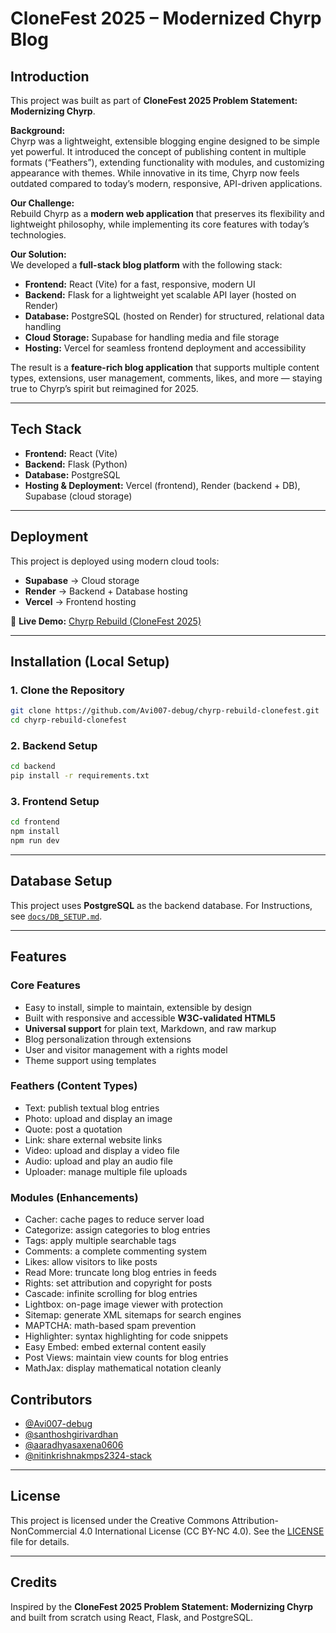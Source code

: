 ﻿# CloneFest 2025 – Modernized Chyrp Blog  

## Introduction  

This project was built as part of **CloneFest 2025 Problem Statement: Modernizing Chyrp**.  

**Background:**  
Chyrp was a lightweight, extensible blogging engine designed to be simple yet powerful. It introduced the concept of publishing content in multiple formats (“Feathers”), extending functionality with modules, and customizing appearance with themes. While innovative in its time, Chyrp now feels outdated compared to today’s modern, responsive, API-driven applications.  

**Our Challenge:**  
Rebuild Chyrp as a **modern web application** that preserves its flexibility and lightweight philosophy, while implementing its core features with today’s technologies.  

**Our Solution:**  
We developed a **full-stack blog platform** with the following stack:  
- **Frontend:** React (Vite) for a fast, responsive, modern UI  
- **Backend:** Flask for a lightweight yet scalable API layer (hosted on Render)  
- **Database:** PostgreSQL (hosted on Render) for structured, relational data handling  
- **Cloud Storage:** Supabase for handling media and file storage  
- **Hosting:** Vercel for seamless frontend deployment and accessibility  

The result is a **feature-rich blog application** that supports multiple content types, extensions, user management, comments, likes, and more — staying true to Chyrp’s spirit but reimagined for 2025.  

---

## Tech Stack
- **Frontend:** React (Vite)  
- **Backend:** Flask (Python)  
- **Database:** PostgreSQL  
- **Hosting & Deployment:** Vercel (frontend), Render (backend + DB), Supabase (cloud storage)  

---

## Deployment

This project is deployed using modern cloud tools:

- **Supabase** → Cloud storage  
- **Render** → Backend + Database hosting  
- **Vercel** → Frontend hosting  

🔗 **Live Demo:** [Chyrp Rebuild (CloneFest 2025)](https://chyrp-rebuild-clonefest-bnqxk0qvw-avishkars-projects-d6956f44.vercel.app/)

---

## Installation (Local Setup)

### 1. Clone the Repository
```bash
git clone https://github.com/Avi007-debug/chyrp-rebuild-clonefest.git
cd chyrp-rebuild-clonefest
```

### 2. Backend Setup
```bash
cd backend
pip install -r requirements.txt
```

### 3. Frontend Setup
```bash
cd frontend
npm install
npm run dev
```

---

## Database Setup

This project uses **PostgreSQL** as the backend database.
For Instructions, see [`docs/DB_SETUP.md`](database/DBSETUP.md).

---

## Features

### Core Features
- Easy to install, simple to maintain, extensible by design  
- Built with responsive and accessible **W3C-validated HTML5**  
- **Universal support** for plain text, Markdown, and raw markup  
- Blog personalization through extensions  
- User and visitor management with a rights model
- Theme support using templates  

### Feathers (Content Types)
- Text: publish textual blog entries  
- Photo: upload and display an image  
- Quote: post a quotation  
- Link: share external website links  
- Video: upload and display a video file  
- Audio: upload and play an audio file  
- Uploader: manage multiple file uploads  

### Modules (Enhancements)
- Cacher: cache pages to reduce server load  
- Categorize: assign categories to blog entries  
- Tags: apply multiple searchable tags  
- Comments: a complete commenting system  
- Likes: allow visitors to like posts  
- Read More: truncate long blog entries in feeds  
- Rights: set attribution and copyright for posts  
- Cascade: infinite scrolling for blog entries  
- Lightbox: on-page image viewer with protection  
- Sitemap: generate XML sitemaps for search engines  
- MAPTCHA: math-based spam prevention  
- Highlighter: syntax highlighting for code snippets  
- Easy Embed: embed external content easily  
- Post Views: maintain view counts for blog entries  
- MathJax: display mathematical notation cleanly  

## Contributors
- [@Avi007-debug](https://github.com/Avi007-debug)  
- [@santhoshgirivardhan](https://github.com/santhoshgirivardhan)  
- [@aaradhyasaxena0606](https://github.com/aaradhyasaxena0606)  
- [@nitinkrishnakmps2324-stack](https://github.com/nitinkrishnakmps2324-stack)  

---


## License
This project is licensed under the Creative Commons Attribution-NonCommercial 4.0 International License (CC BY-NC 4.0).
See the [LICENSE](./LICENSE) file for details.


---

## Credits
Inspired by the **CloneFest 2025 Problem Statement: Modernizing Chyrp** and built from scratch using React, Flask, and PostgreSQL.  

